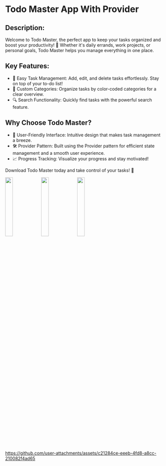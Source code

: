 # Todo Master App With Provider

## Description:

Welcome to Todo Master, the perfect app to keep your tasks organized and boost your productivity! 🚀 Whether it's daily errands, work projects, or personal goals, Todo Master helps you manage everything in one place.

## Key Features:

- 📅 Easy Task Management: Add, edit, and delete tasks effortlessly. Stay on top of your to-do list!
- 🎨 Custom Categories: Organize tasks by color-coded categories for a clear overview.
- 🔍 Search Functionality: Quickly find tasks with the powerful search feature.

## Why Choose Todo Master?

- 🌟 User-Friendly Interface: Intuitive design that makes task management a breeze.
- 🛠️ Provider Pattern: Built using the Provider pattern for efficient state management and a smooth user experience.
- 📈 Progress Tracking: Visualize your progress and stay motivated!

Download Todo Master today and take control of your tasks! 🎉

<p>
  <img src="https://github.com/user-attachments/assets/b324d46f-22a6-43ef-8509-c68692dba2f9" width="22%">
    <img src="https://github.com/user-attachments/assets/ba527573-5d1a-49f3-acaf-407a3861737d" width="22%">
     <img src="https://github.com/user-attachments/assets/028f77e7-66ef-4d46-bbb5-1a74ad1347ea" width="22%">
  
</p>



https://github.com/user-attachments/assets/c21284ce-eeeb-4fd8-a8cc-210082f4ad65


